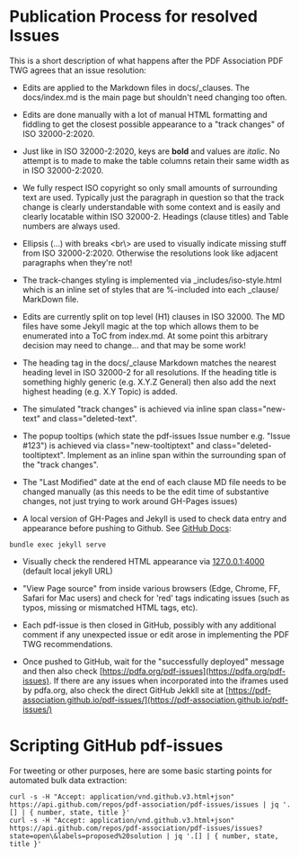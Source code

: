 # Publication Process for resolved Issues

This is a short description of what happens after the PDF Association PDF TWG agrees that an issue resolution:

* Edits are applied to the Markdown files in docs/_clauses. The docs/index.md is the main page but shouldn't need changing too often.

* Edits are done manually with a lot of manual HTML formatting and fiddling to get the closest possible appearance to a "track changes" of ISO 32000-2:2020.

* Just like in ISO 32000-2:2020, keys are **bold** and values are _italic_. No attempt is to made to make the table columns retain their same width as in ISO 32000-2:2020.

* We fully respect ISO copyright so only small amounts of surrounding text are used. Typically just the paragraph in question so that the track change is clearly understandable with some context and is easily and clearly locatable within ISO 32000-2. Headings (clause titles) and Table numbers are always used.

* Ellipsis (...) with breaks <br\\> are used to visually indicate missing stuff from ISO 32000-2:2020. Otherwise the resolutions look like adjacent paragraphs when they're not!

* The track-changes styling is implemented via _includes/iso-style.html which is an inline set of styles that are %-included into each _clause/ MarkDown file.

* Edits are currently split on top level (H1) clauses in ISO 32000. The MD files have some Jekyll magic at the top which allows them to be enumerated into a ToC from index.md. At some point this arbitrary decision may need to change... and that may be some work!

* The heading <hX> tag in the docs/_clause Markdown matches the nearest heading level in ISO 32000-2 for all resolutions. If the heading title is something highly generic (e.g. X.Y.Z General) then also add the next highest heading (e.g. X.Y Topic) is added.

* The simulated "track changes" is achieved via inline span class="new-text" and class="deleted-text".

* The popup tooltips (which state the pdf-issues Issue number e.g. "Issue #123") is achieved via class="new-tooltiptext" and class="deleted-tooltiptext". Implement as an inline span within the surrounding span of the "track changes".

* The "Last Modified" date at the end of each clause MD file needs to be changed manually (as this needs to be the edit time of substantive changes, not just trying to work around GH-Pages issues)

* A local version of GH-Pages and Jekyll is used to check data entry and appearance before pushing to Github. See [GitHub Docs](https://docs.github.com/en/github/working-with-github-pages/testing-your-github-pages-site-locally-with-jekyll):

```bundle exec jekyll serve```

* Visually check the rendered HTML appearance via [127.0.0.1:4000](127.0.0.1:4000) (default local jekyll URL)

* "View Page source" from inside various browsers (Edge, Chrome, FF, Safari for Mac users) and check for 'red' tags indicating issues (such as typos, missing or mismatched HTML tags, etc).

* Each pdf-issue is then closed in GitHub, possibly with any additional comment if any unexpected issue or edit arose in implementing the PDF TWG recommendations.

* Once pushed to GitHub, wait for the "successfully deployed" message and then also check [https://pdfa.org/pdf-issues](https://pdfa.org/pdf-issues). If there are any issues when incorporated into the iframes used by pdfa.org, also check the direct GitHub Jekkll site at [https://pdf-association.github.io/pdf-issues/](https://pdf-association.github.io/pdf-issues/)

# Scripting GitHub pdf-issues

For tweeting or other purposes, here are some basic starting points for automated bulk data extraction:

```
curl -s -H "Accept: application/vnd.github.v3.html+json" https://api.github.com/repos/pdf-association/pdf-issues/issues | jq '.[] | { number, state, title }'
curl -s -H "Accept: application/vnd.github.v3.html+json" https://api.github.com/repos/pdf-association/pdf-issues/issues?state=open\&labels=proposed%20solution | jq '.[] | { number, state, title }'

```